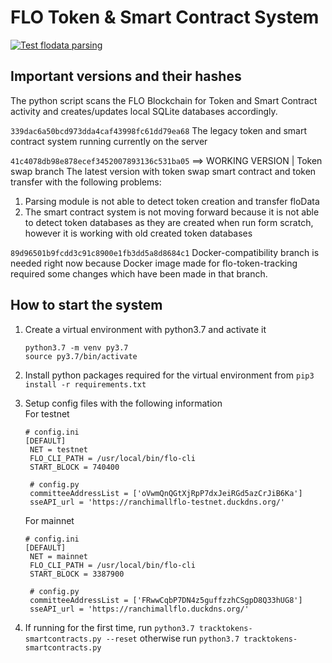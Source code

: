 # FLO Token & Smart Contract System 
[![Test flodata parsing](https://github.com/ranchimall/flo-token-tracking/actions/workflows/test_parsing.yml/badge.svg?branch=swap-statef-testing)](https://github.com/ranchimall/flo-token-tracking/actions/workflows/test_parsing.yml)

## Important versions and their hashes
The python script scans the FLO Blockchain for Token and Smart Contract activity and creates/updates local SQLite databases accordingly. 

`339dac6a50bcd973dda4caf43998fc61dd79ea68` 
The legacy token and smart contract system running currently on the server 

`41c4078db98e878ecef3452007893136c531ba05` ==> WORKING VERSION | Token swap branch 
The latest version with token swap smart contract and token transfer with the following problems:
1. Parsing module is not able to detect token creation and transfer floData 
2. The smart contract system is not moving forward because it is not able to detect token databases as they are created when run form scratch, however it is working with old created token databases

`89d96501b9fcdd3c91c8900e1fb3dd5a8d8684c1`
Docker-compatibility branch is needed right now because Docker image made for flo-token-tracking required some changes which have been made in that branch. 


## How to start the system 

1. Create a virtual environment with python3.7 and activate it 
   ```
   python3.7 -m venv py3.7 
   source py3.7/bin/activate
   ```
2. Install python packages required for the virtual environment from `pip3 install -r requirements.txt` 
3. Setup config files with the following information  
   For testnet 
   ```
   # config.ini
   [DEFAULT]
    NET = testnet
    FLO_CLI_PATH = /usr/local/bin/flo-cli
    START_BLOCK = 740400
    
    # config.py
    committeeAddressList = ['oVwmQnQGtXjRpP7dxJeiRGd5azCrJiB6Ka']
    sseAPI_url = 'https://ranchimallflo-testnet.duckdns.org/'
    ```
    
   For mainnet 
   ```
   # config.ini
   [DEFAULT]
    NET = mainnet
    FLO_CLI_PATH = /usr/local/bin/flo-cli
    START_BLOCK = 3387900
    
    # config.py
    committeeAddressList = ['FRwwCqbP7DN4z5guffzzhCSgpD8Q33hUG8']
    sseAPI_url = 'https://ranchimallflo.duckdns.org/'
    ```
    
4. If running for the first time, run  `python3.7 tracktokens-smartcontracts.py --reset` otherwise run `python3.7 tracktokens-smartcontracts.py`


